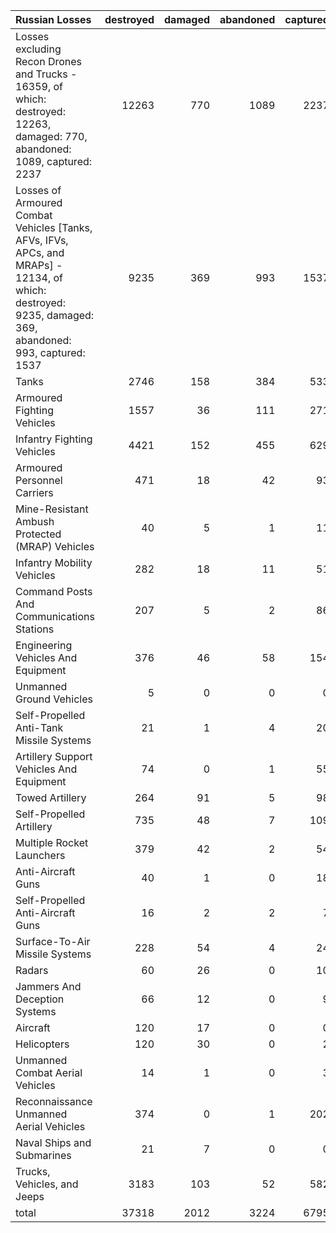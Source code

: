 | Russian Losses                                                                                                                                           |   destroyed |   damaged |   abandoned |   captured |   total |
|:---------------------------------------------------------------------------------------------------------------------------------------------------------|------------:|----------:|------------:|-----------:|--------:|
| Losses excluding Recon Drones and Trucks - 16359, of which: destroyed: 12263, damaged: 770, abandoned: 1089, captured: 2237                              |       12263 |       770 |        1089 |       2237 |   16359 |
| Losses of Armoured Combat Vehicles [Tanks, AFVs, IFVs, APCs, and MRAPs] - 12134, of which: destroyed: 9235, damaged: 369, abandoned: 993, captured: 1537 |        9235 |       369 |         993 |       1537 |   12134 |
| Tanks                                                                                                                                                    |        2746 |       158 |         384 |        533 |    3821 |
| Armoured Fighting Vehicles                                                                                                                               |        1557 |        36 |         111 |        271 |    1975 |
| Infantry Fighting Vehicles                                                                                                                               |        4421 |       152 |         455 |        629 |    5657 |
| Armoured Personnel Carriers                                                                                                                              |         471 |        18 |          42 |         93 |     624 |
| Mine-Resistant Ambush Protected  (MRAP) Vehicles                                                                                                         |          40 |         5 |           1 |         11 |      57 |
| Infantry Mobility Vehicles                                                                                                                               |         282 |        18 |          11 |         51 |     362 |
| Command Posts And Communications Stations                                                                                                                |         207 |         5 |           2 |         86 |     300 |
| Engineering Vehicles And Equipment                                                                                                                       |         376 |        46 |          58 |        154 |     634 |
| Unmanned Ground Vehicles                                                                                                                                 |           5 |         0 |           0 |          0 |       5 |
| Self-Propelled Anti-Tank Missile Systems                                                                                                                 |          21 |         1 |           4 |         20 |      46 |
| Artillery Support Vehicles And Equipment                                                                                                                 |          74 |         0 |           1 |         55 |     130 |
| Towed Artillery                                                                                                                                          |         264 |        91 |           5 |         98 |     458 |
| Self-Propelled Artillery                                                                                                                                 |         735 |        48 |           7 |        109 |     899 |
| Multiple Rocket Launchers                                                                                                                                |         379 |        42 |           2 |         54 |     477 |
| Anti-Aircraft Guns                                                                                                                                       |          40 |         1 |           0 |         18 |      59 |
| Self-Propelled Anti-Aircraft Guns                                                                                                                        |          16 |         2 |           2 |          7 |      27 |
| Surface-To-Air Missile Systems                                                                                                                           |         228 |        54 |           4 |         24 |     310 |
| Radars                                                                                                                                                   |          60 |        26 |           0 |         10 |      96 |
| Jammers And Deception Systems                                                                                                                            |          66 |        12 |           0 |          9 |      87 |
| Aircraft                                                                                                                                                 |         120 |        17 |           0 |          0 |     137 |
| Helicopters                                                                                                                                              |         120 |        30 |           0 |          2 |     152 |
| Unmanned Combat Aerial Vehicles                                                                                                                          |          14 |         1 |           0 |          3 |      18 |
| Reconnaissance Unmanned Aerial Vehicles                                                                                                                  |         374 |         0 |           1 |        202 |     577 |
| Naval Ships and Submarines                                                                                                                               |          21 |         7 |           0 |          0 |      28 |
| Trucks, Vehicles, and Jeeps                                                                                                                              |        3183 |       103 |          52 |        582 |    3920 |
| total                                                                                                                                                    |       37318 |      2012 |        3224 |       6795 |   49349 |